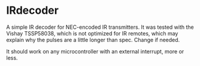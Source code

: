 # IRdecoder
 
A simple IR decoder for NEC-encoded IR transmitters. It was tested with the Vishay
TSSP58038, which is not optimized for IR remotes, which may explain why the pulses are a
little longer than spec. Change if needed.

It should work on any microcontroller with an external interrupt, more or less.
